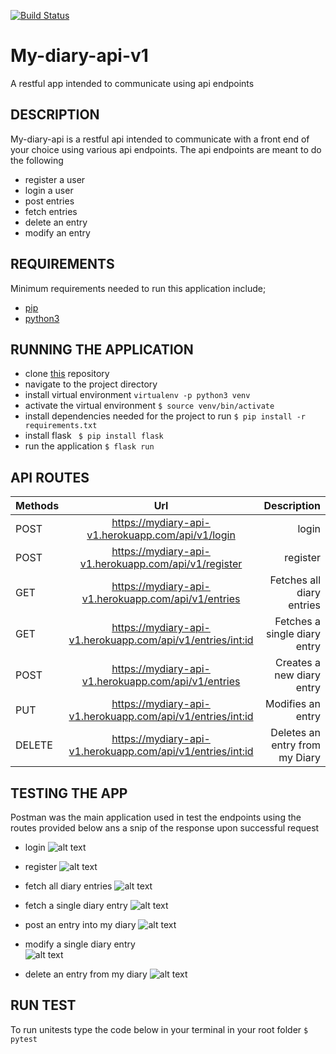 
[![Build Status](https://travis-ci.org/kelvinrandu/My-diary-api.svg?branch=Develop-API-v1)](https://travis-ci.org/kelvinrandu/My-diary-api)
# My-diary-api-v1
A restful app intended to communicate using api endpoints
## DESCRIPTION
My-diary-api is a restful api intended to communicate with a front end of your choice using various api endpoints.
The api endpoints are meant to do the following
- register a user
- login a user
- post entries 
- fetch entries 
- delete an  entry 
- modify an entry 

## REQUIREMENTS
Minimum requirements needed to run this application include;
- [pip](https://packaging.python.org/tutorials/installing-packages/)
- [python3](https://www.python.org/getit/)

## RUNNING THE APPLICATION
- clone [this](https://github.com/kelvinrandu/My-diary-api/tree/master) repository
- navigate to the project directory
- install virtual environment
```virtualenv -p python3 venv ```
- activate the virtual environment
```$ source venv/bin/activate```
- install dependencies needed for the project to run
``` $ pip install -r requirements.txt ```
- install flask
``` $ pip install flask```
- run the application
``` $ flask run ```
## API ROUTES

| Methods        | Url          | Description |
| ------------- |:-------------:| -----:|
| POST   | https://mydiary-api-v1.herokuapp.com/api/v1/login           |  login                            | 
| POST   | https://mydiary-api-v1.herokuapp.com/api/v1/register           |  register                           | 
| GET     | https://mydiary-api-v1.herokuapp.com/api/v1/entries           |  Fetches all diary entries |           
| GET     | https://mydiary-api-v1.herokuapp.com/api/v1/entries/<int:id>  |  Fetches a single diary entry    |
| POST    | https://mydiary-api-v1.herokuapp.com/api/v1/entries           |  Creates a new diary entry       |
| PUT     | https://mydiary-api-v1.herokuapp.com/api/v1/entries/<int:id>  |   Modifies an entry              |
| DELETE  | https://mydiary-api-v1.herokuapp.com/api/v1/entries/<int:id>  |   Deletes an entry from my Diary |

## TESTING THE APP
Postman was the main application used in test the endpoints using the routes provided below
ans a snip of the response upon successful request 

- login
![alt text](https://github.com/kelvinrandu/My-diary-api/blob/develop/images/api/login-api.png)

- register
![alt text](https://github.com/kelvinrandu/My-diary-api/blob/develop/images/api/register-api.png)

- fetch all  diary entries
![alt text](https://github.com/kelvinrandu/My-diary-api/blob/develop/images/api/getall.png)

- fetch a single diary entry
![alt text](https://github.com/kelvinrandu/My-diary-api/blob/develop/images/api/geteach-api.png)

- post an entry into my diary
![alt text](https://github.com/kelvinrandu/My-diary-api/blob/ch-add-readme-159255344/images/post-api.png) 

- modify a single diary entry  
![alt text](https://github.com/kelvinrandu/My-diary-api/blob/develop/images/api/edit.png)
- delete an entry from my diary
![alt text](https://github.com/kelvinrandu/My-diary-api/blob/develop/images/api/delete.png)


## RUN TEST
To run unitests type the code below in your terminal in your root folder
``` $ pytest ```
